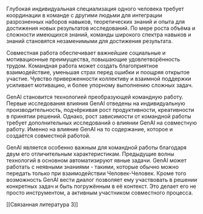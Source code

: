 Глубокая индивидуальная специализация одного человека требует координации в команде с другими людьми для интеграции разрозненных наборов навыков, теоретических знаний и опыта для достижения новых результатов исследований.
По мере роста объёма и сложности имеющихся знаний, команды широкого спектра навыков и знаний становятся незаменимыми для достижения результата. 

Совместная работа обеспечивает важнейшие социальные и мотивационные преимущества, повышающие удовлетворённость трудом. Командная работа может создать благоприятное взаимодействие, уменьшая страх перед ошибки и поощряя открытое участие.
Чувство приверженности коллективу и взаимной поддержки усиливает мотивацию, и более упорному выполнению сложных задач. 

GenAI становится технологией преобразующей командную работу. Первые исследования влияния GenAI отведены на индивидуальную производительность, подчёркивая рост продуктивности, креативности в принятии решений. 
Однако, рост зависимости от командной работы требует дополнительных исследований о влиянии GenAI на совместную работу. 
Именно на влияние GenAI на то содержание, которое и создаётся совместной работой. 

GenAI является особенно важным для командной работы благодаря двум его отличительным характеристикам. 
Предыдущие волны технологий в основном автоматизируют явные задачи. GenAI может работать с неявными знаниями - такими, которые обычно можно передать только при взаимодействии Человек-Человек. 
Кроме того возможность GenAI вести диалог позволяет ему участвовать в решении конкретных задач и быть погружённым в её контекст. Это делает его не просто инструментом, а активным участником совместного процесса. 

[[Связанная литература 3]]
